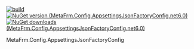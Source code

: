 [![build](https://github.com/MetaFrm/MetaFrm.Config.AppsettingsJsonFactoryConfig/actions/workflows/build.yml/badge.svg)](https://github.com/MetaFrm/MetaFrm.Config.AppsettingsJsonFactoryConfig/actions/workflows/build.yml)
[![NuGet version (MetaFrm.Config.AppsettingsJsonFactoryConfig.net6.0)](https://img.shields.io/nuget/v/MetaFrm.Config.AppsettingsJsonFactoryConfig.net6.0)](https://www.nuget.org/packages/MetaFrm.Config.AppsettingsJsonFactoryConfig.net6.0/)
[![NuGet downloads (MetaFrm.Config.AppsettingsJsonFactoryConfig.net6.0)](https://img.shields.io/nuget/dt/MetaFrm.Config.AppsettingsJsonFactoryConfig.net6.0)](https://www.nuget.org/packages/MetaFrm.Config.AppsettingsJsonFactoryConfig.net6.0/)

MetaFrm.Config.AppsettingsJsonFactoryConfig